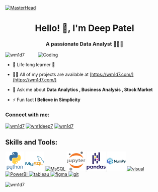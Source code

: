 [![MasterHead](https://beyondtheory.co.uk/storage/images/other/2016/08/Beyond-Theory-Data-Analysis-Landing-Page-graphic.png)](https://WM1D7.io)
<h1 align="center">Hello! 👋,  I'm Deep Patel</h1>
<h3 align="center">A passionate Data Analyst 👨🏻‍💻</h3> 
<img align="right" alt="Coding" width="400" src="https://user-images.githubusercontent.com/84115928/142569072-22fdc7ac-5815-4e96-b84d-f918a85d47ec.gif">

<p align="left"> <img src="https://komarev.com/ghpvc/?username=wm1d7&label=Profile%20views&color=0e75b6&style=flat" alt="wm1d7" /> </p>

- 🌱 Life long learner **🌳**

- 👨‍💻 All of my projects are available at [https://wm1d7.com/](https://wm1d7.com/)

- 💬 Ask me about **Data Analytics , Business Analysis , Stock Market**

- ⚡ Fun fact **I Believe in Simplicity**

<h3 align="left">Connect with me:</h3>
<p align="left">
<a href="https://linkedin.com/in/wm1d7" target="blank"><img align="center" src="https://raw.githubusercontent.com/rahuldkjain/github-profile-readme-generator/master/src/images/icons/Social/linked-in-alt.svg" alt="wm1d7" height="30" width="40" /></a>
<a href="https://kaggle.com/wm1deep7" target="blank"><img align="center" src="https://raw.githubusercontent.com/rahuldkjain/github-profile-readme-generator/master/src/images/icons/Social/kaggle.svg" alt="wm1deep7" height="30" width="40" /></a>
<a href="https://www.hackerrank.com/wm1d7" target="blank"><img align="center" src="https://raw.githubusercontent.com/rahuldkjain/github-profile-readme-generator/master/src/images/icons/Social/hackerrank.svg" alt="wm1d7" height="30" width="40" /></a>
</p>

## Skills and Tools: <div>
<p align="left">
  <a href="https://www.python.org/" target="_blank" rel="noreferrer"> <img src="https://github.com/devicons/devicon/blob/master/icons/python/python-original-wordmark.svg" title="Python" alt="Python" width="60" height="60"/> </a> 
  <a href="https://www.mysql.com/" target="_blank" rel="noreferrer"> <img src="https://github.com/devicons/devicon/blob/master/icons/mysql/mysql-original-wordmark.svg" title="MySQL"  alt="MySQL" width="60" height="60"/> </a>
  <a href="https://www.mysql.com/" target="_blank" rel="noreferrer"> <img src="https://allvectorlogo.com/img/2017/02/microsoft-sql-server-logo.png" title="MsSQL"  alt="MsSQL" width="90" height="60"/> </a>
  <a href="https://jupyter.org/" target="_blank" rel="noreferrer"> <img src="https://github.com/devicons/devicon/blob/master/icons/jupyter/jupyter-original-wordmark.svg" title="Jupyter" alt="Jupyter" width="60" height="60"/> </a>
  <a href="https://pandas.pydata.org/" target="_blank" rel="noreferrer"> <img src="https://github.com/devicons/devicon/blob/master/icons/pandas/pandas-original-wordmark.svg" title="Pandas" alt="Pandas" width="60" height="60"/> </a> 
  <a href="https://numpy.org/" target="_blank" rel="noreferrer"> <img src="https://github.com/devicons/devicon/blob/master/icons/numpy/numpy-original-wordmark.svg" title="Numpy" alt="Numpy" width="60" height="60"/> </a>
  <a href="https://numpy.org/" target="_blank" rel="noreferrer"> <img src="https://cdn-images-1.medium.com/v2/resize:fill:1600:480/gravity:fp:0.5:0.4/0*ifc4w9GFn5TduuGw.png" title="visual" alt="visual" width="100" height="70"/> </a>
  <a href="https://www.microsoft.com/en-us/download/details.aspx?id=58494" target="_blank" rel="noreferrer"> <img src="https://github.com/microsoft/PowerBI-Icons/blob/main/PNG/Desktop.png" title="PowerBI" alt="PowerBI" width="50" height="60"/> </a> 
  <a href="https://public-pantheon.tableau.com/en-us/s/download" target="_blank" rel="noreferrer"> <img src="https://cdn.worldvectorlogo.com/logos/tableau-software.svg" title="tableau" alt="tableau" width="50" height="60"/> </a> 
  <a href="https://www.figma.com/" target="_blank" rel="noreferrer"> <img src="https://www.vectorlogo.zone/logos/figma/figma-icon.svg" alt="figma" width="50" height="50"/> </a> 
  <a href="https://git-scm.com/" target="_blank" rel="noreferrer"> <img src="https://www.vectorlogo.zone/logos/git-scm/git-scm-icon.svg" alt="git" width="50" height="50"/> </a> 
 


<p><img align="center" src="https://github-readme-streak-stats.herokuapp.com/?user=wm1d7&" alt="wm1d7" /></p>

